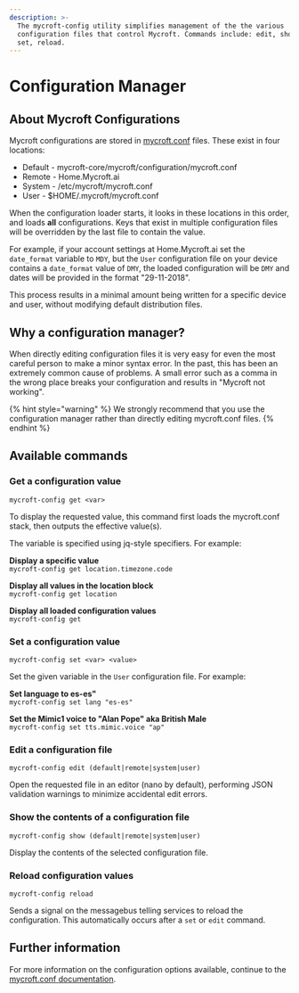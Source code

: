 ```yaml
---
description: >-
  The mycroft-config utility simplifies management of the the various
  configuration files that control Mycroft. Commands include: edit, show, get,
  set, reload.
---
```


# Configuration Manager

## About Mycroft Configurations

Mycroft configurations are stored in [mycroft.conf](mycroft-conf.md) files. These exist in four locations:

* Default - mycroft-core/mycroft/configuration/mycroft.conf
* Remote - Home.Mycroft.ai
* System - /etc/mycroft/mycroft.conf
* User - $HOME/.mycroft/mycroft.conf

When the configuration loader starts, it looks in these locations in this order, and loads **all** configurations. Keys that exist in multiple configuration files will be overridden by the last file to contain the value.

For example, if your account settings at Home.Mycroft.ai set the `date_format` variable to `MDY`, but the `User` configuration file on your device contains a `date_format` value of `DMY`, the loaded configuration will be `DMY` and dates will be provided in the format "29-11-2018".

This process results in a minimal amount being written for a specific device and user, without modifying default distribution files.

## Why a configuration manager?

When directly editing configuration files it is very easy for even the most careful person to make a minor syntax error. In the past, this has been an extremely common cause of problems. A small error such as a comma in the wrong place breaks your configuration and results in "Mycroft not working".

{% hint style="warning" %}
We strongly recommend that you use the configuration manager rather than directly editing mycroft.conf files.
{% endhint %}

## Available commands

### Get a configuration value

```text
mycroft-config get <var>
```

To display the requested value, this command first loads the mycroft.conf stack, then outputs the effective value\(s\).

The variable is specified using jq-style specifiers. For example:

**Display a specific value**  
`mycroft-config get location.timezone.code`

**Display all values in the location block**  
`mycroft-config get location`

**Display all loaded configuration values**  
`mycroft-config get`

### Set a configuration value

```text
mycroft-config set <var> <value>
```

Set the given variable in the `User` configuration file. For example:

**Set language to es-es"**  
`mycroft-config set lang "es-es"`

**Set the Mimic1 voice to "Alan Pope" aka British Male**  
`mycroft-config set tts.mimic.voice "ap"`

### Edit a configuration file

```text
mycroft-config edit (default|remote|system|user)
```

Open the requested file in an editor \(nano by default\), performing JSON validation warnings to minimize accidental edit errors.

### Show the contents of a configuration file

```text
mycroft-config show (default|remote|system|user)
```

Display the contents of the selected configuration file.

### Reload configuration values

```text
mycroft-config reload
```

Sends a signal on the messagebus telling services to reload the configuration. This automatically occurs after a `set` or `edit` command.

## Further information

For more information on the configuration options available, continue to the [mycroft.conf documentation](mycroft-conf.md).

